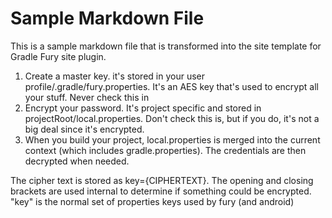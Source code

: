 # Sample Markdown File

This is a sample markdown file that is transformed into the site template for Gradle Fury site plugin.

1. Create a master key. it's stored in your user profile/.gradle/fury.properties. It's an AES key that's used to encrypt all your stuff. Never check this in
2. Encrypt your password. It's project specific and stored in projectRoot/local.properties. Don't check this is, but if you do, it's not a big deal since it's encrypted.
3. When you build your project, local.properties is merged into the current context (which includes gradle.properties). The credentials are then decrypted when needed.

The cipher text is stored as key={CIPHERTEXT}. The opening and closing brackets are used internal to determine if something could be encrypted. "key" is the normal set of properties keys used by fury (and android)